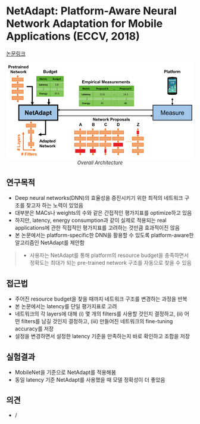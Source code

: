# NetAdapt: Platform-Aware Neural Network Adaptation for Mobile Applications (ECCV, 2018)

[논문링크](https://openaccess.thecvf.com/content_ECCV_2018/html/Tien-Ju_Yang_NetAdapt_Platform-Aware_Neural_ECCV_2018_paper.html)

<p align="center">
    <img width="600" alt='fig1' src="../img/yang2018netadapt.png?raw=true"></br>
    <em><font size=2>Overall Architecture</font></em>
</p>

## 연구목적
- Deep neural networks(DNN)의 효율성을 증진시키기 위한 최적의 네트워크 구조를 찾고자 하는 노력이 있었음
- 대부분은 MACs나 weights의 수와 같은 간접적인 평가지표를 optimize하고 있음
- 하지만, latency, energy consumption과 같이 실제로 적용되는 real applications에 관한 직접적인 평가지표를 고려하는 것만큼 효과적이진 않음
- 본 논문에서는 platform-specific한 DNN을 활용할 수 있도록 platform-aware한 알고리즘인 NetAdapt를 제안함
> - 사용자는 NetAdapt를 통해 platform의 resource budget을 충족하면서 정확도는 최대가 되는 pre-trained network 구조를 자동으로 찾을 수 있음

## 접근법
- 주어진 resource budget을 찾을 때까지 네트워크 구조를 변경하는 과정을 반복
- 본 논문에서는 latency를 단일 평가지표로 고려
- 네트워크의 각 layers에 대해 (i) 몇 개의 filters를 사용할 것인지 결정하고, (ii) 어떤 filters를 남길 것인지 결정하고, (iii) 만들어진 네트워크의 fine-tuning accuracy를 저장
- 설정을 변경하면서 설정한 latency 기준을 만족하는지 바로 확인하고 조합을 저장

## 실험결과
- MobileNet을 기준으로 NetAdapt를 적용해봄
- 동일 latency 기준 NetAdapt를 사용했을 때 모델 정확성이 더 좋았음

## 의견
- /